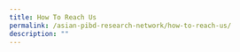 ```yaml
---
title: How To Reach Us
permalink: /asian-pibd-research-network/how-to-reach-us/
description: ""
---
```

